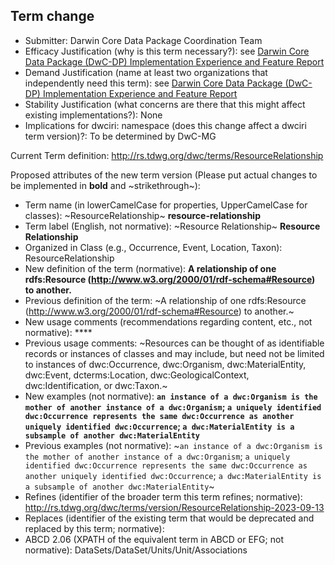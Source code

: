 ## Term change

* Submitter: Darwin Core Data Package Coordination Team
* Efficacy Justification (why is this term necessary?): see [Darwin Core Data Package (DwC-DP) Implementation Experience and Feature Report](https://gbif.github.io/dwc-dp/docs/dwc_dp_implementation_feature_reports.pdf)
* Demand Justification (name at least two organizations that independently need this term): see [Darwin Core Data Package (DwC-DP) Implementation Experience and Feature Report](https://gbif.github.io/dwc-dp/docs/dwc_dp_implementation_feature_reports.pdf)
* Stability Justification (what concerns are there that this might affect existing implementations?): None
* Implications for dwciri: namespace (does this change affect a dwciri term version)?: To be determined by DwC-MG

Current Term definition: http://rs.tdwg.org/dwc/terms/ResourceRelationship

Proposed attributes of the new term version (Please put actual changes to be implemented in **bold** and ~strikethrough~):

* Term name (in lowerCamelCase for properties, UpperCamelCase for classes): ~ResourceRelationship~ **resource-relationship**
* Term label (English, not normative): ~Resource Relationship~ **Resource Relationship**
* Organized in Class (e.g., Occurrence, Event, Location, Taxon): ResourceRelationship
* New definition of the term (normative): **A relationship of one rdfs:Resource (http://www.w3.org/2000/01/rdf-schema#Resource) to another.**
* Previous definition of the term: ~A relationship of one rdfs:Resource (http://www.w3.org/2000/01/rdf-schema#Resource) to another.~
* New usage comments (recommendations regarding content, etc., not normative): **** 
* Previous usage comments: ~Resources can be thought of as identifiable records or instances of classes and may include, but need not be limited to instances of dwc:Occurrence, dwc:Organism, dwc:MaterialEntity, dwc:Event, dcterms:Location, dwc:GeologicalContext, dwc:Identification, or dwc:Taxon.~
* New examples (not normative): **`an instance of a dwc:Organism is the mother of another instance of a dwc:Organism`; `a uniquely identified dwc:Occurrence represents the same dwc:Occurrence as another uniquely identified dwc:Occurrence`; `a dwc:MaterialEntity is a subsample of another dwc:MaterialEntity`**
* Previous examples (not normative): ~`an instance of a dwc:Organism is the mother of another instance of a dwc:Organism`; `a uniquely identified dwc:Occurrence represents the same dwc:Occurrence as another uniquely identified dwc:Occurrence`; `a dwc:MaterialEntity is a subsample of another dwc:MaterialEntity`~
* Refines (identifier of the broader term this term refines; normative): http://rs.tdwg.org/dwc/terms/version/ResourceRelationship-2023-09-13
* Replaces (identifier of the existing term that would be deprecated and replaced by this term; normative): 
* ABCD 2.06 (XPATH of the equivalent term in ABCD or EFG; not normative): DataSets/DataSet/Units/Unit/Associations
